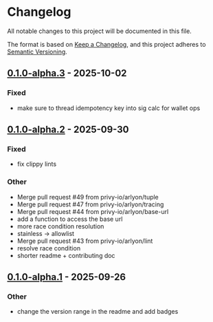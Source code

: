 # Changelog
All notable changes to this project will be documented in this file.

The format is based on [Keep a Changelog](https://keepachangelog.com/en/1.0.0/),
and this project adheres to [Semantic Versioning](https://semver.org/spec/v2.0.0.html).


## [0.1.0-alpha.3](https://github.com/privy-io/rust-sdk/compare/privy-rs-v0.1.0-alpha.2...privy-rs-v0.1.0-alpha.3) - 2025-10-02

### Fixed

- make sure to thread idempotency key into sig calc for wallet ops

## [0.1.0-alpha.2](https://github.com/privy-io/rust-sdk/compare/privy-rs-v0.1.0-alpha.1...privy-rs-v0.1.0-alpha.2) - 2025-09-30

### Fixed

- fix clippy lints

### Other

- Merge pull request #49 from privy-io/arlyon/tuple
- Merge pull request #47 from privy-io/arlyon/tracing
- Merge pull request #44 from privy-io/arlyon/base-url
- add a function to access the base url
- more race condition resolution
- stainless -> allowlist
- Merge pull request #43 from privy-io/arlyon/lint
- resolve race condition
- shorter readme + contributing doc

## [0.1.0-alpha.1](https://github.com/privy-io/rust-sdk/compare/privy-rs-v0.1.0-alpha.0...privy-rs-v0.1.0-alpha.1) - 2025-09-26

### Other

- change the version range in the readme and add badges
